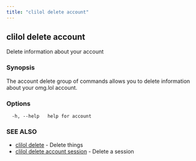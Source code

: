 ```yaml
---
title: "clilol delete account"
---
```

## clilol delete account

Delete information about your account

### Synopsis

The account delete group of commands allows you to delete information about your omg.lol account.

### Options

```
  -h, --help   help for account
```

### SEE ALSO

* [clilol delete](clilol_delete.md)	 - Delete things
* [clilol delete account session](clilol_delete_account_session.md)	 - Delete a session
